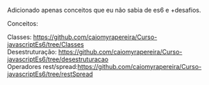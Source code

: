 
Adicionado apenas conceitos que eu não sabia de es6 e +desafios.

Conceitos:

Classes: https://github.com/caiomyrapereira/Curso-javascriptEs6/tree/Classes  
Desestruturação: https://github.com/caiomyrapereira/Curso-javascriptEs6/tree/desestruturacao   
Operadores rest/spread:https://github.com/caiomyrapereira/Curso-javascriptEs6/tree/restSpread   